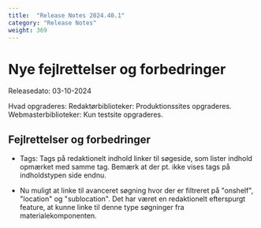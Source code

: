 ```yaml
---
title:  "Release Notes 2024.40.1"
category: "Release Notes"
weight: 369
---
```


# Nye fejlrettelser og forbedringer

Releasedato: 03-10-2024 

Hvad opgraderes: Redaktørbiblioteker: Produktionssites opgraderes. Webmasterbiblioteker: Kun testsite opgraderes. 

## Fejlrettelser og forbedringer

- Tags: Tags på redaktionelt indhold linker til søgeside, som lister indhold opmærket med samme tag. Bemærk at der pt. ikke vises tags på indholdstypen side endnu. 

- Nu muligt at linke til avanceret søgning hvor der er filtreret på "onshelf", "location" og "sublocation". Det har været en redaktionelt efterspurgt feature, at kunne linke til denne type søgninger fra materialekomponenten. 
